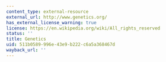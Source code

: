 ```yaml
---
content_type: external-resource
external_url: http://www.genetics.org/
has_external_license_warning: true
license: https://en.wikipedia.org/wiki/All_rights_reserved
status: ''
title: Genetics
uid: 511b0589-996e-43e9-b222-c6a5a368467d
wayback_url: ''
---
```

